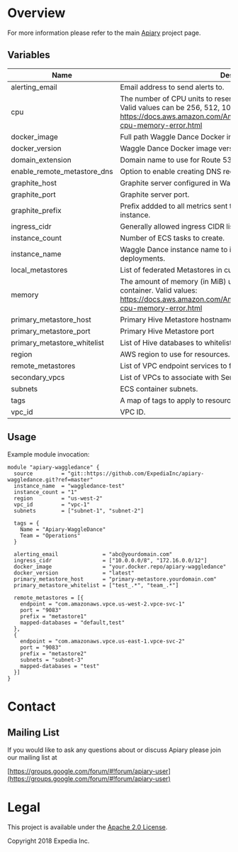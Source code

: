 
# Overview

For more information please refer to the main [Apiary](https://github.com/ExpediaInc/apiary) project page.

## Variables
| Name | Description | Type | Default | Required |
|------|-------------|:----:|:-----:|:-----:|
| alerting_email | Email address to send alerts to. | string | - | yes |
| cpu | The number of CPU units to reserve for the Waggle Dance container. Valid values can be 256, 512, 1024, 2048 and 4096. Reference: https://docs.aws.amazon.com/AmazonECS/latest/developerguide/task-cpu-memory-error.html | string | `1024` | no |
| docker_image | Full path Waggle Dance Docker image. | string | - | yes |
| docker_version | Waggle Dance Docker image version. | string | - | yes |
| domain_extension | Domain name to use for Route 53 entry and service discovery. | string | `lcl` | no |
| enable_remote_metastore_dns | Option to enable creating DNS records for remote metastores. | string | `` | no |
| graphite_host | Graphite server configured in Waggle Dance to send metrics to. | string | `localhost` | no |
| graphite_port | Graphite server port. | string | `2003` | no |
| graphite_prefix | Prefix addded to all metrics sent to Graphite from this Waggle Dance instance. | string | `waggle-dance` | no |
| ingress_cidr | Generally allowed ingress CIDR list. | list | - | yes |
| instance_count | Number of ECS tasks to create. | string | `1` | no |
| instance_name | Waggle Dance instance name to identify resources in multi-instance deployments. | string | `` | no |
| local_metastores | List of federated Metastores in current account. | list | `<list>` | no |
| memory | The amount of memory (in MiB) used to allocate for the Waggle Dance container. Valid values: https://docs.aws.amazon.com/AmazonECS/latest/developerguide/task-cpu-memory-error.html | string | `4096` | no |
| primary_metastore_host | Primary Hive Metastore hostname configured in Waggle Dance. | string | `localhost` | no |
| primary_metastore_port | Primary Hive Metastore port | string | `9083` | no |
| primary_metastore_whitelist | List of Hive databases to whitelist on primary Metastore. | list | `<list>` | no |
| region | AWS region to use for resources. | string | - | yes |
| remote_metastores | List of VPC endpoint services to federate Metastores in other accounts. | list | `<list>` | no |
| secondary_vpcs | List of VPCs to associate with Service Discovery namespace | list | `<list>` | no |
| subnets | ECS container subnets. | list | - | yes |
| tags | A map of tags to apply to resources. | map | `<map>` | no |
| vpc_id | VPC ID. | string | - | yes |

## Usage

Example module invocation:
```
module "apiary-waggledance" {
  source         = "git::https://github.com/ExpediaInc/apiary-waggledance.git?ref=master"
  instance_name  = "waggledance-test"
  instance_count = "1"
  region         = "us-west-2"
  vpc_id         = "vpc-1"
  subnets        = ["subnet-1", "subnet-2"]

  tags = {
    Name = "Apiary-WaggleDance"
    Team = "Operations"
  }

  alerting_email              = "abc@yourdomain.com"
  ingress_cidr                = ["10.0.0.0/8", "172.16.0.0/12"]
  docker_image                = "your.docker.repo/apiary-waggledance"
  docker_version              = "latest"
  primary_metastore_host      = "primary-metastore.yourdomain.com"
  primary_metastore_whitelist = ["test_.*", "team_.*"]

  remote_metastores = [{
    endpoint = "com.amazonaws.vpce.us-west-2.vpce-svc-1"
    port = "9083"
    prefix = "metastore1"
    mapped-databases = "default,test"
  },
  {
    endpoint = "com.amazonaws.vpce.us-east-1.vpce-svc-2"
    port = "9083"
    prefix = "metastore2"
    subnets = "subnet-3"
    mapped-databases = "test"
  }]
}
```
# Contact

## Mailing List
If you would like to ask any questions about or discuss Apiary please join our mailing list at

  [https://groups.google.com/forum/#!forum/apiary-user](https://groups.google.com/forum/#!forum/apiary-user)

# Legal
This project is available under the [Apache 2.0 License](http://www.apache.org/licenses/LICENSE-2.0.html).

Copyright 2018 Expedia Inc.
